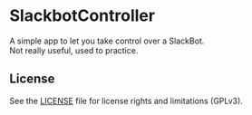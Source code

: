 # SlackbotController
A simple app to let you take control over a SlackBot.  
Not really useful, used to practice.

## License
See the [LICENSE](LICENSE.md) file for license rights and limitations (GPLv3).
